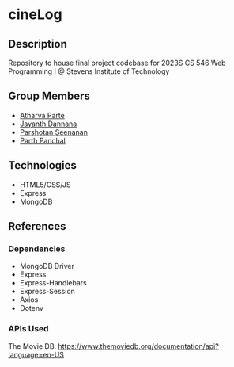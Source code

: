 # cineLog

## Description

Repository to house final project codebase for 2023S CS 546 Web Programming I @ Stevens Institute of Technology

## Group Members

- [Atharva Parte](https://github.com/atharvaa9)
- [Jayanth Dannana](https://github.com/Djayanth15)
- [Parshotan Seenanan](https://github.com/parshsee)
- [Parth Panchal](https://github.com/parth-panchal)

## Technologies

- HTML5/CSS/JS
- Express
- MongoDB

## References

### Dependencies

- MongoDB Driver
- Express
- Express-Handlebars
- Express-Session
- Axios
- Dotenv

### APIs Used

The Movie DB: <https://www.themoviedb.org/documentation/api?language=en-US>
